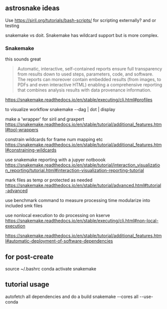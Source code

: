 ## astrosnake ideas

Use https://siril.org/tutorials/bash-scripts/ for scripting externally? and or testing

snakemake vs doit.  Snakemake has wildcard support but is more complex.

### Snakemake

this sounds great

> Automatic, interactive, self-contained reports ensure full transparency from results 
down to used steps, parameters, code, and software. The reports can moreover contain 
embedded results (from images, to PDFs and even interactive HTML) enabling a comprehensive 
reporting that combines analysis results with data provenance information.

https://snakemake.readthedocs.io/en/stable/executing/cli.html#profiles

to visualize workflow snakemake --dag | dot | display

make a 'wrapper' for siril and graxpert https://snakemake.readthedocs.io/en/stable/tutorial/additional_features.html#tool-wrappers

constrain wildcards for frame num mapping etc https://snakemake.readthedocs.io/en/stable/tutorial/additional_features.html#constraining-wildcards

use snakemake reporting with a jupyer notboook https://snakemake.readthedocs.io/en/stable/tutorial/interaction_visualization_reporting/tutorial.html#interaction-visualization-reporting-tutorial

mark files as temp or protected as needed https://snakemake.readthedocs.io/en/stable/tutorial/advanced.html#tutorial-advanced

use benchmark command to measure processing time 
modularize into included smk files

use nonlocal execution to do processing on kserve https://snakemake.readthedocs.io/en/stable/executing/cli.html#non-local-execution

https://snakemake.readthedocs.io/en/stable/tutorial/additional_features.html#automatic-deployment-of-software-dependencies

## for post-create

source ~/.bashrc
conda activate snakemake

## tutorial usage

autofetch all dependencies and do a build
snakemake --cores all --use-conda